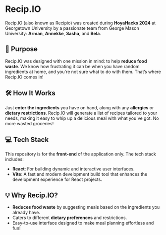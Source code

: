# Recip.IO

Recip.IO (also known as Recipio) was created during **HoyaHacks 2024** at Georgetown University by a passionate team from George Mason University: **Arman**, **Annekke**, **Sasha**, and **Bela**.

## 🎯 Purpose

Recip.IO was designed with one mission in mind: to help **reduce food waste**. We know how frustrating it can be when you have random ingredients at home, and you're not sure what to do with them. That’s where Recip.IO comes in!

## 🛠️ How It Works

Just **enter the ingredients** you have on hand, along with any **allergies** or **dietary restrictions**. Recip.IO will generate a list of recipes tailored to your needs, making it easy to whip up a delicious meal with what you've got. No more wasted groceries!

## 💻 Tech Stack

This repository is for the **front-end** of the application only. The tech stack includes:

- **React**: For building dynamic and interactive user interfaces.
- **Vite**: A fast and modern development build tool that enhances the development experience for React projects.

## 💡 Why Recip.IO?

- **Reduces food waste** by suggesting meals based on the ingredients you already have.
- Caters to different **dietary preferences** and restrictions.
- Easy-to-use interface designed to make meal planning effortless and fun!
